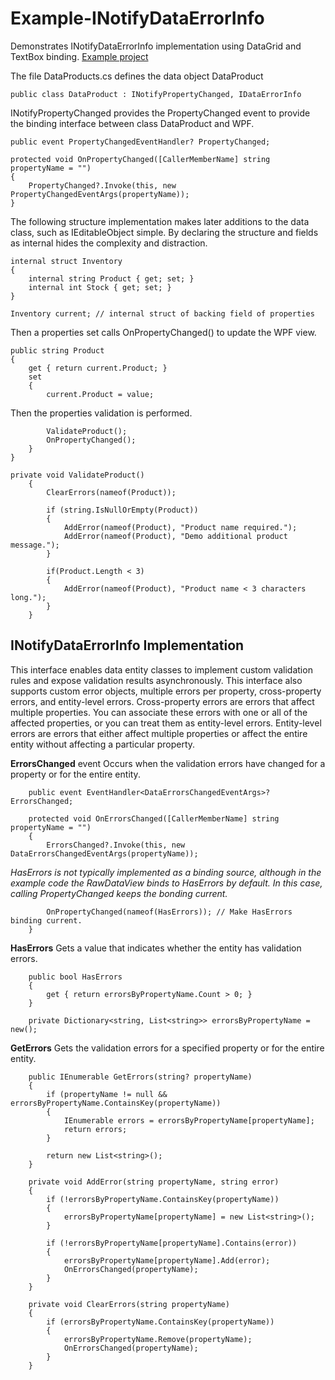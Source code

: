 # Example-INotifyDataErrorInfo
Demonstrates INotifyDataErrorInfo implementation using DataGrid and TextBox binding.
[Example project](https://github.com/Ray-Wynn/Example-INotifyDataErrorInfo)

The file DataProducts.cs defines the data object DataProduct

	public class DataProduct : INotifyPropertyChanged, IDataErrorInfo

INotifyPropertyChanged provides the PropertyChanged event to provide the binding interface between class DataProduct and WPF.
 

	public event PropertyChangedEventHandler? PropertyChanged;

	protected void OnPropertyChanged([CallerMemberName] string propertyName = "")
	{
	    PropertyChanged?.Invoke(this, new PropertyChangedEventArgs(propertyName));
	}

The following structure implementation makes later additions to the data class, such as IEditableObject simple.
By declaring the structure and fields as internal hides the complexity and distraction.

	internal struct Inventory
	{         
	    internal string Product { get; set; }
	    internal int Stock { get; set; }         
	}

	Inventory current; // internal struct of backing field of properties

Then a properties set calls OnPropertyChanged() to update the WPF view.

	public string Product
	{
	    get { return current.Product; }
	    set
	    {
		    current.Product = value;
		  
Then the properties validation is performed.
		  
		    ValidateProduct();
		    OnPropertyChanged();                
	    }
	}
	
	private void ValidateProduct()
        {
            ClearErrors(nameof(Product));

            if (string.IsNullOrEmpty(Product))
            {
                AddError(nameof(Product), "Product name required.");               
                AddError(nameof(Product), "Demo additional product message.");
            }

            if(Product.Length < 3)
            {
                AddError(nameof(Product), "Product name < 3 characters long.");
            }
        }

## INotifyDataErrorInfo Implementation
This interface enables data entity classes to implement custom validation rules and expose validation results asynchronously.
This interface also supports custom error objects, multiple errors per property, cross-property errors, and entity-level errors. 
Cross-property errors are errors that affect multiple properties. 
You can associate these errors with one or all of the affected properties, or you can treat them as entity-level errors. 
Entity-level errors are errors that either affect multiple properties or affect the entire entity without affecting a particular property.

**ErrorsChanged** event Occurs when the validation errors have changed for a property or for the entire entity.
        
        public event EventHandler<DataErrorsChangedEventArgs>? ErrorsChanged;

        protected void OnErrorsChanged([CallerMemberName] string propertyName = "")
        {            
            ErrorsChanged?.Invoke(this, new DataErrorsChangedEventArgs(propertyName));

*HasErrors is not typically implemented as a binding source, although in the example code the RawDataView binds to HasErrors by default.
In this case, calling PropertyChanged keeps the bonding current.*

            OnPropertyChanged(nameof(HasErrors)); // Make HasErrors binding current.            
        }        
        
**HasErrors** Gets a value that indicates whether the entity has validation errors.

        public bool HasErrors
        {
            get { return errorsByPropertyName.Count > 0; }
        }

        private Dictionary<string, List<string>> errorsByPropertyName = new();  

**GetErrors** Gets the validation errors for a specified property or for the entire entity.

        public IEnumerable GetErrors(string? propertyName)
        {
            if (propertyName != null && errorsByPropertyName.ContainsKey(propertyName))
            {
                IEnumerable errors = errorsByPropertyName[propertyName];
                return errors;
            }

            return new List<string>();
        }

        private void AddError(string propertyName, string error)
        {
            if (!errorsByPropertyName.ContainsKey(propertyName))
            {
                errorsByPropertyName[propertyName] = new List<string>();
            }

            if (!errorsByPropertyName[propertyName].Contains(error))
            {
                errorsByPropertyName[propertyName].Add(error);
                OnErrorsChanged(propertyName);
            }
        }

        private void ClearErrors(string propertyName)
        {
            if (errorsByPropertyName.ContainsKey(propertyName))
            {
                errorsByPropertyName.Remove(propertyName);
                OnErrorsChanged(propertyName);
            }
        }
